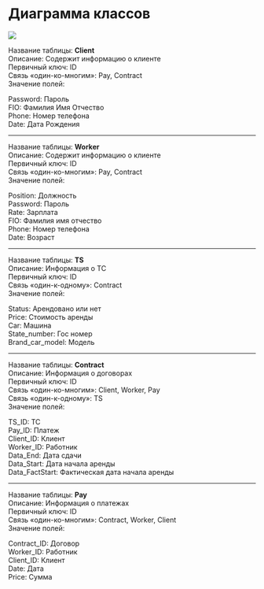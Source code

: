 # Диаграмма классов
![](https://user-images.githubusercontent.com/74318083/102002951-72e6ea00-3d3c-11eb-9bb0-a60a97535963.png)



Название таблицы: **Client<br>**
Описание:	Содержит информацию о клиенте<br>
Первичный ключ:	ID<br>
Связь «один-ко-многим»:	Pay, Contract<br>
Значение полей:<br>

Password: Пароль<br>
FIO: Фамилия Имя Отчество<br>
Phone: Номер телефона<br>
Date: Дата Рождения<br>

---


Название таблицы: **Worker<br>**
Описание: Содержит информацию о клиенте<br>
Первичный ключ: ID<br>
Связь «один-ко-многим»: Pay, Contract<br>
Значение полей:<br>

Position: Должность<br>
Password: Пароль<br>
Rate: Зарплата<br>
FIO: Фамилия имя отчество<br>
Phone: Номер телефона<br>
Date: Возраст<br>



---	

Название таблицы: **TS<br>**
Описание: Информация о ТС<br>
Первичный ключ: ID<br>
Связь «один-к-одному»:	Contract<br>
Значение полей:<br>

Status: Арендовано или нет<br>
Price: Стоимость аренды<br>
Car: Машина<br>	
State_number: Гос номер<br>
Brand_car_model: Модель<br>


---
	
Название таблицы:  **Contract<br>**
Описание: Информация о договорах<br>
Первичный ключ: ID<br>
Связь «один-ко-многим»: Client, Worker, Pay<br>
Связь «один-к-одному»: TS<br>
Значение полей:<br>

TS_ID: ТС<br>
Pay_ID: Платеж<br>
Client_ID: Клиент<br>
Worker_ID: Работник<br>
Data_End: Дата сдачи<br>
Data_Start: Дата начала аренды<br>
Data_FactStart: Фактическая дата начала аренды<br>


---
Название таблицы: **Pay<br>**
Описание: Информация о платежах<br>
Первичный ключ: ID<br>
Связь «один-ко-многим»:	Contract, Worker, Client<br>
Значение полей:<br>

Contract_ID: Договор<br>
Worker_ID: Работник<br>
Client_ID: Клиент<br>
Date: Дата<br>
Price: Сумма<br>
